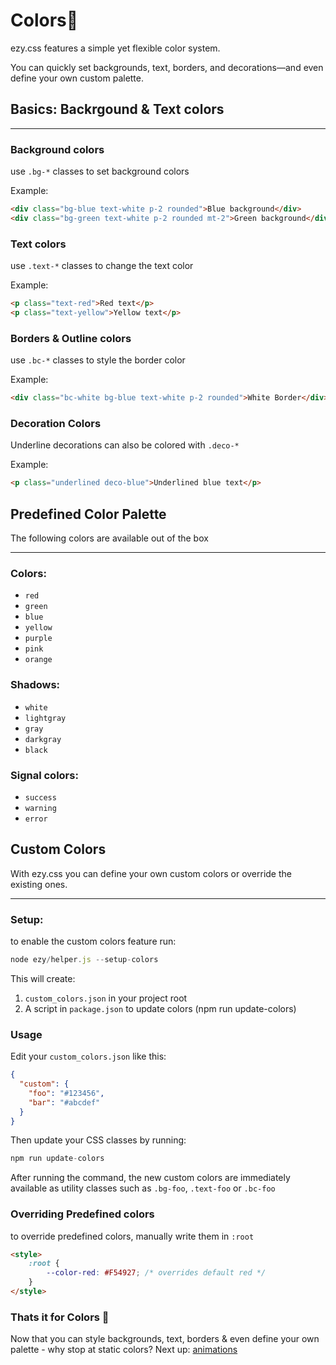 # Colors🎨

ezy.css features a simple yet flexible color system.

You can quickly set backgrounds, text, borders, and decorations—and even define your own custom palette.

## Basics: Backrgound & Text colors

---

### Background colors

use `.bg-*` classes to set background colors

Example: 

```html
<div class="bg-blue text-white p-2 rounded">Blue background</div>
<div class="bg-green text-white p-2 rounded mt-2">Green background</div>
```

### Text colors

use `.text-*` classes to change the text color

Example:

```html
<p class="text-red">Red text</p>
<p class="text-yellow">Yellow text</p>
```

### Borders & Outline colors

use `.bc-*` classes to style the border color

Example: 

```html
<div class="bc-white bg-blue text-white p-2 rounded">White Border</div>
```

### Decoration Colors

Underline decorations can also be colored with `.deco-*`

Example:

```html
<p class="underlined deco-blue">Underlined blue text</p>
```

## Predefined Color Palette

The following colors are available out of the box

---

### Colors:

- `red`
- `green`
- `blue`
- `yellow`
- `purple`
- `pink`
- `orange`

### Shadows:

- `white`
- `lightgray`
- `gray`
- `darkgray`
- `black`

### Signal colors:

- `success`
- `warning`
- `error`

## Custom Colors

With ezy.css you can define your own custom colors or override the existing ones.

---

### Setup:

to enable the custom colors feature run:

```js
node ezy/helper.js --setup-colors
```

This will create:
1. `custom_colors.json` in your project root
2. A script in `package.json` to update colors (npm run update-colors)

### Usage

Edit your `custom_colors.json` like this:

```json
{
  "custom": {
    "foo": "#123456",
    "bar": "#abcdef"
  }
}
```

Then update your CSS classes by running:

```js
npm run update-colors
```

After running the command, the new custom colors are immediately available as utility classes such as `.bg-foo`, `.text-foo` or `.bc-foo`

### Overriding Predefined colors

to override predefined colors, manually write them in `:root`

```html
<style>
    :root {
        --color-red: #F54927; /* overrides default red */
    }
</style>
```

### Thats it for Colors 🎉

Now that you can style backgrounds, text, borders & even define your own palette - why stop at static colors? Next up: [animations](animations.md?id=Animations😎)